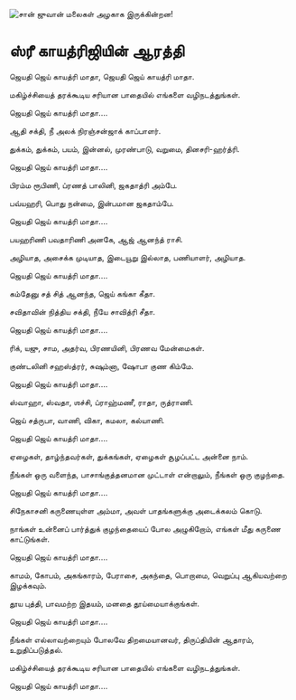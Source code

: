 ![சான் ஜுவான் மலைகள் அழகாக இருக்கின்றன!](lib/assets/images/artis/img.png "San Juan Mountains")

# ஸ்ரீ காயத்ரிஜியின் ஆரத்தி

ஜெயதி ஜெய் காயத்ரி மாதா, ஜெயதி ஜெய் காயத்ரி மாதா.

மகிழ்ச்சியைத் தரக்கூடிய சரியான பாதையில் எங்களை வழிநடத்துங்கள்.

ஜெயதி ஜெய் காயத்ரி மாதா....

ஆதி சக்தி, நீ அலக் நிரஞ்சன்ஜாக் காப்பாளர்.

துக்கம், துக்கம், பயம், இன்னல், முரண்பாடு, வறுமை, தினசரி-ஹர்த்ரி.

ஜெயதி ஜெய் காயத்ரி மாதா....

பிரம்ம ரூபிணி, ப்ரணத் பாலினி, ஜகதாத்ரி அம்பே.

பவ்யஹரி, பொது நன்மை, இன்பமான ஜகதாம்பே.

ஜெயதி ஜெய் காயத்ரி மாதா....

பயஹரிணி பவதாரிணி அனகே, ஆஜ் ஆனந்த் ராசி.

அழியாத, அசைக்க முடியாத, இடையூறு இல்லாத, பணியாளர், அழியாத.

ஜெயதி ஜெய் காயத்ரி மாதா....

கம்தேனு சத் சித் ஆனந்த, ஜெய் கங்கா கீதா.

சவிதாவின் நித்திய சக்தி, நீயே சாவித்ரி சீதா.

ஜெயதி ஜெய் காயத்ரி மாதா....

ரிக், யஜு, சாம, அதர்வ, பிரணயினி, பிரணவ மேன்மைகள்.

குண்டலினி சஹஸ்த்ரர், சுஷும்னா, ஷோபா குண கிம்மே.

ஜெயதி ஜெய் காயத்ரி மாதா....

ஸ்வாஹா, ஸ்வதா, ஶச்சி, ப்ராஹ்மணீ, ராதா, ருத்ராணி.

ஜெய் சத்ருபா, வாணி, விகா, கமலா, கல்யாணி.

ஜெயதி ஜெய் காயத்ரி மாதா....

ஏழைகள், தாழ்ந்தவர்கள், துக்கங்கள், ஏழைகள் சூழப்பட்ட அன்னை நாம்.

நீங்கள் ஒரு வளைந்த, பாசாங்குத்தனமான முட்டாள் என்றாலும், நீங்கள் ஒரு குழந்தை.

ஜெயதி ஜெய் காயத்ரி மாதா....

சிநேகாசனி கருணையுள்ள அம்மா, அவள் பாதங்களுக்கு அடைக்கலம் கொடு.

நாங்கள் உன்னைப் பார்த்துக் குழந்தையைப் போல அழுகிறோம், எங்கள் மீது கருணை காட்டுங்கள்.

ஜெயதி ஜெய் காயத்ரி மாதா....

காமம், கோபம், அகங்காரம், பேராசை, அகந்தை, பொறாமை, வெறுப்பு ஆகியவற்றை இழக்கவும்.

தூய புத்தி, பாவமற்ற இதயம், மனதை தூய்மையாக்குங்கள்.

ஜெயதி ஜெய் காயத்ரி மாதா....

நீங்கள் எல்லாவற்றையும் போலவே திறமையானவர், திருப்தியின் ஆதாரம், உறுதிப்படுத்தல்.

மகிழ்ச்சியைத் தரக்கூடிய சரியான பாதையில் எங்களை வழிநடத்துங்கள்.

ஜெயதி ஜெய் காயத்ரி மாதா....